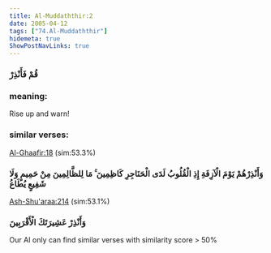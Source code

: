 ```yaml
---
title: Al-Muddaththir:2
date: 2005-04-12
tags: ["74.Al-Muddaththir"]
hidemeta: true 
ShowPostNavLinks: true 
---
```

### قُمْ فَأَنْذِرْ
### meaning: 
Rise up and warn!
### similar verses: 

[Al-Ghaafir:18](/40/18) (sim:53.3%)

### وَأَنْذِرْهُمْ يَوْمَ الْآزِفَةِ إِذِ الْقُلُوبُ لَدَى الْحَنَاجِرِ كَاظِمِينَ ۚ مَا لِلظَّالِمِينَ مِنْ حَمِيمٍ وَلَا شَفِيعٍ يُطَاعُ

[Ash-Shu'araa:214](/26/214) (sim:53.1%)

### وَأَنْذِرْ عَشِيرَتَكَ الْأَقْرَبِينَ

Our AI only can find similar verses with similarity score > 50% 


